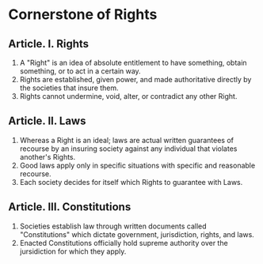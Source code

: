 # Cornerstone of Rights

## Article. I. Rights

1. A "Right" is an idea of absolute entitlement to have something, obtain something, or to act in a certain way.
2. Rights are established, given power, and made authoritative directly by the societies that insure them.
4. Rights cannot undermine, void, alter, or contradict any other Right.

## Article. II. Laws

1. Whereas a Right is an ideal; laws are actual written guarantees of recourse by an insuring society against any individual that violates another's Rights.
2. Good laws apply only in specific situations with specific and reasonable recourse.
3. Each society decides for itself which Rights to guarantee with Laws.

## Article. III. Constitutions

1. Societies establish law through written documents called "Constitutions" which dictate government, jurisdiction, rights, and laws.
2. Enacted Constitutions officially hold supreme authority over the jursidiction for which they apply.